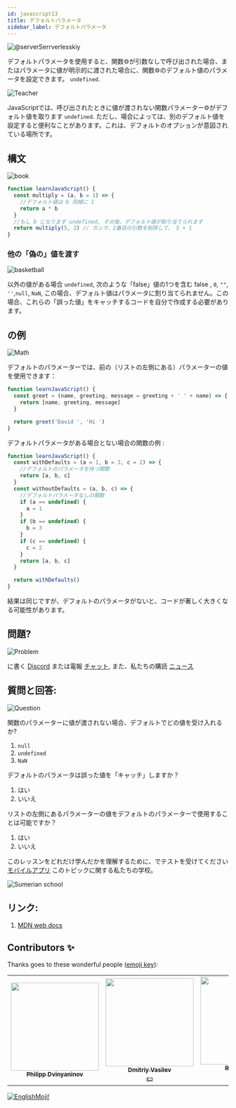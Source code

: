 ```yaml
---
id: javascript13
title: デフォルトパラメータ
sidebar_label: デフォルトパラメータ
---
```


![@serverSerrverlesskiy](/img/javascript/headers/25.jpg)

デフォルトパラメータを使用すると、関数⚙️が引数なしで呼び出された場合、またはパラメータに値が明示的に渡された場合に、関数⚙️のデフォルト値のパラメータを設定できます。 `undefined`.

![Teacher](https://media.giphy.com/media/3ohc10nduj1irsuzgA/giphy.gif)

JavaScriptでは、呼び出されたときに値が渡されない関数パラメーター⚙️がデフォルト値を取ります `undefined`. ただし、場合によっては、別のデフォルト値を設定すると便利なことがあります。これは、デフォルトのオプションが意図されている場所です。

## 構文

![book](https://media.giphy.com/media/l0HlOBZcl7sbV6LnO/giphy.gif)

```jsx live
function learnJavaScript() {
  const multiply = (a, b = 1) => {
    //デフォルト値は b 同様に 1
    return a * b
  }
  //もし b になります undefined, その後、デフォルト値が割り当てられます
  return multiply(5, 2) // カンマ、2番目の引数を削除して、 5 + 1
}
```

### 他の「偽の」値を渡す

![basketball](https://media.giphy.com/media/3oEdv5e5Zd2gsczAhG/giphy.gif)

以外の値がある場合 `undefined`, 次のような「false」値の1つを含む false  , `0`, `""`, `''`,`null`, `NaN`, この場合、デフォルト値はパラメータに割り当てられません。この場合、これらの「誤った値」をキャッチするコードを自分で作成する必要があります。

## の例

![Math](https://media.giphy.com/media/xT1Ra5h24Eliux3UVq/giphy.gif)

デフォルトのパラメーターでは、前の（リストの左側にある）パラメーターの値を使用できます：

```jsx live
function learnJavaScript() {
  const greet = (name, greeting, message = greeting + ' ' + name) => {
    return [name, greeting, message]
  }

  return greet('David ', 'Hi ')
}
```

デフォルトパラメータがある場合とない場合の関数の例  :

```jsx live
function learnJavaScript() {
  const withDefaults = (a = 1, b = 3, c = 2) => {
    //デフォルトのパラメータを持つ関数
    return [a, b, c]
  }
  const withoutDefaults = (a, b, c) => {
    //デフォルトパラメータなしの関数
    if (a == undefined) {
      a = 1
    }
    if (b == undefined) {
      b = 3
    }
    if (c == undefined) {
      c = 2
    }
    return [a, b, c]
  }

  return withDefaults()
}
```

結果は同じですが、デフォルトのパラメータがないと、コードが著しく大きくなる可能性があります。

## 問題?

![Problem](https://media.giphy.com/media/xTiTnGeUsWOEwsGoG4/giphy.gif)

に書く [Discord](https://discord.gg/6GDAfXn) または電報 [チャット](https://t.me/jscampapp), また、私たちの購読 [ニュース](https://t.me/javascriptapp)

## 質問と回答:

![Question](https://media.giphy.com/media/l0HlRnAWXxn0MhKLK/giphy.gif)

関数のパラメーターに値が渡されない場合、デフォルトでどの値を受け入れるか?

1. `null`
2. `undefined`
3. `NaN`

デフォルトのパラメータは誤った値を「キャッチ」しますか？

1. はい
2. いいえ

リストの左側にあるパラメーターの値をデフォルトのパラメーターで使用することは可能ですか？

1. はい
2. いいえ

このレッスンをどれだけ学んだかを理解するために、でテストを受けてください [モバイルアプリ](http://onelink.to/njhc95) このトピックに関する私たちの学校。

![Sumerian school](/img/app.jpg)

## リンク:

1.  [MDN web docs](https://developer.mozilla.org/ru/docs/Web/JavaScript/Reference/Functions/Default_parameters)

## Contributors ✨

Thanks goes to these wonderful people ([emoji key](https://allcontributors.org/docs/en/emoji-key)):

<!-- ALL-CONTRIBUTORS-LIST:START - Do not remove or modify this section -->
<!-- prettier-ignore-start -->
<!-- markdownlint-disable -->
<table>
  <tr>
    <td align="center"><a href="https://github.com/FELiX-RN"><img src="https://avatars0.githubusercontent.com/u/72006627?v=4?s=200" width="200px;" alt=""/><br /><sub><b>Philipp Dvinyaninov</b></sub></a><br /><a href="https://github.com/gHashTag/react-native-village/commits?author=FELiX-RN" title="Documentation">  </a></td>
    <td align="center"><a href="https://fullstackserverless.github.io/"><img src="https://avatars0.githubusercontent.com/u/6774813?v=4?s=200" width="200px;" alt=""/><br /><sub><b>Dmitriy Vasilev</b></sub></a><br /><a href="#financial-gHashTag" title="Financial">💵</a></td>
    <td align="center"><a href="https://github.com/Resoner2005"><img src="https://avatars1.githubusercontent.com/u/75675814?v=4?s=200" width="200px;" alt=""/><br /><sub><b>Resoner2005</b></sub></a><br /><a href="https://github.com/gHashTag/react-native-village/issues?q=author%3AResoner2005" title="Bug reports">🐛 🎨 🖋</a></td>
    <td align="center"><a href="https://github.com/Navernoss"><img src="https://avatars0.githubusercontent.com/u/75784137?v=4?s=200" width="200px;" alt=""/><br /><sub><b>Navernoss</b></sub></a><br /><a href="#content-Navernoss" title="Content">🖋 🐛 🎨 </a></td>
  </tr>
  
</table>

<!-- markdownlint-restore -->
<!-- prettier-ignore-end -->

<!-- ALL-CONTRIBUTORS-LIST:END -->

[![EnglishMoji!](/img/logo/englishmoji.png)](https://apps.apple.com/kz/app/englishmoji/id6450254885)
